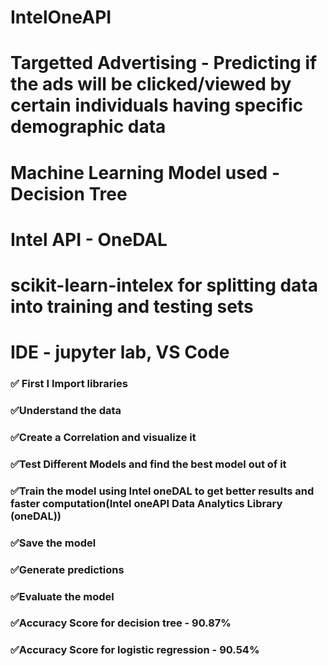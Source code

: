 # IntelOneAPI
# Targetted Advertising - Predicting if the ads will be clicked/viewed by certain individuals having specific demographic data
# Machine Learning Model used - Decision Tree
# Intel API - OneDAL
# scikit-learn-intelex for splitting data into training and testing sets
# IDE - jupyter lab, VS Code
### ✅ First I Import libraries
### ✅Understand the data
### ✅Create a Correlation and visualize it
### ✅Test Different Models and find the best model out of it
### ✅Train the model using Intel oneDAL to get better results and faster computation(Intel oneAPI Data Analytics Library (oneDAL))
### ✅Save the model
### ✅Generate predictions
### ✅Evaluate the model
### ✅Accuracy Score for decision tree - 90.87%
### ✅Accuracy Score for logistic regression - 90.54%
